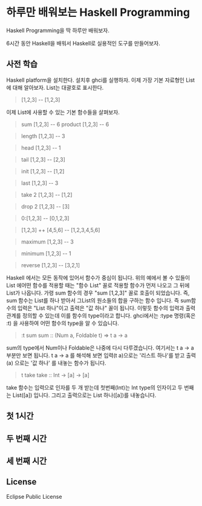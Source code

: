 # 하루만 배워보는 Haskell Programming

Haskell Programming을 딱 하루만 배워보자.

6시간 동안 Haskell을 배워서 Haskell로 실용적인 도구를 만들어보자.

## 사전 학습
Haskell platform을 설치한다. 설치후 ghci를 실행하자. 이제 가장 기본 자료형인 List에 대해 알아보자. List는 대괄호로 표시한다.
> [1,2,3] -- [1,2,3]

이제 List에 사용할 수 있는 기본 함수들을 살펴보자.
> sum [1,2,3] -- 6
> product [1,2,3] -- 6

> length [1,2,3] -- 3

> head [1,2,3] -- 1

> tail [1,2,3] -- [2,3]

> init [1,2,3] -- [1,2]

> last [1,2,3] -- 3

> take 2 [1,2,3] -- [1,2]

> drop 2 [1,2,3] -- [3]

> 0:[1,2,3] -- [0,1,2,3]

> [1,2,3] ++ [4,5,6] -- [1,2,3,4,5,6]

> maximum [1,2,3] -- 3

> minimum [1,2,3] -- 1

> reverse [1,2,3] -- [3,2,1]

Haskell 에서는 모든 동작에 있어서 함수가 중심이 됩니다. 위의 예에서 볼 수 있들이 List 에어떤 함수를 적용할 때는 "함수 List" 꼴로 적용할 함수가 먼저 나오고 그 뒤에 List가 나옵니다.
가령 sum 함수의 경우 "sum [1,2,3]" 꼴로 호출이 되었습니다. 즉, sum 함수는 List를 하나 받아서 그List의 원소들의 합을 구하는 함수 입니다. 즉 sum함수의 입력은 "List 하나"이고 출력은 "값 하나" 꼴이 됩니다. 이렇듯 함수의 입력과 출력관계를 정의할 수 있는데 이를 함수의 type이라고 합니다. ghci에서는 :type 명령(혹은 :t) 을 사용하여 어떤 함수의 type을 알 수 있습니다.

>:t sum
sum :: (Num a, Foldable t) => t a -> a

sum의 type에서 Num이나 Foldable은 나중에 다시 다루겠습니다. 여기서는 t a -> a 부분만 보면 됩니다. t a -> a 를 해석해 보면 입력(t a)으로는 '리스트 하나'를 받고 출력(a) 으로는 '값 하나' 를 내놓는 함수가 됩니다.

> t take
take :: Int -> [a] -> [a]

take 함수는 입력으로 인자를 두 개 받는데 첫번째(Int)는 Int type의 인자이고 두 번째는 List([a]) 입니다. 그리고 출력으로는 List 하나([a])를 내놓습니다.


## 첫 1시간

## 두 번째 시간

## 세 번째 시간

## 

## License
Eclipse Public License
